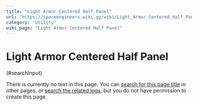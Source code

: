 ```yaml
---
title: "Light Armor Centered Half Panel"
url: "https://spaceengineers.wiki.gg/wiki/Light_Armor_Centered_Half_Panel"
category: "Utility"
wiki_page: "Light Armor Centered Half Panel"
---
```


# Light Armor Centered Half Panel

(#searchInput)

There is currently no text in this page. You can [search for this page title](https://spaceengineers.wiki.gg/wiki/Special:Search/Light_Armor_Centered_Half_Panel "Special:Search/Light Armor Centered Half Panel") in other pages, or [search the related logs](https://spaceengineers.wiki.gg/wiki/Special:Log?page=Light_Armor_Centered_Half_Panel), but you do not have permission to create this page.